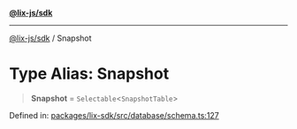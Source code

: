 [**@lix-js/sdk**](../README.md)

***

[@lix-js/sdk](../README.md) / Snapshot

# Type Alias: Snapshot

> **Snapshot** = `Selectable`\<`SnapshotTable`\>

Defined in: [packages/lix-sdk/src/database/schema.ts:127](https://github.com/opral/monorepo/blob/e56b872498d48e57574f781e8cd2e240c1f6f0b2/packages/lix-sdk/src/database/schema.ts#L127)
